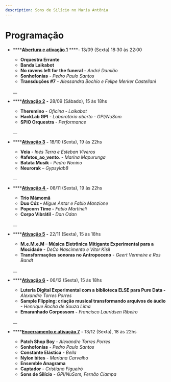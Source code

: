 ```yaml
---
description: Sons de Silício no Maria Antônia
---
```


# Programação

* \*\*\*\*[**Abertura e ativação 1**](ativacao-1.md) ****- 13/09 \(Sexta\) 18:30 às 22:00

  * **Orquestra Errante**
  * **Banda Laikabot**
  *  **No ravens left for the funeral** **-** _André Damião_
  *   **Sonhofonias** - _Pedro Paulo Santos_
  * **Transduções \#7** - _Alessandra Bochio e Felipe Merker Castellani_

  \_\_

* \*\*\*\*[**Ativação 2**](ativacao-2.md) **-** 28/09 \(Sábado\), 15 às 18hs

  *  **Theremino** - _Oficina - Laikabot_
  *  **HackLab GPI** - _Laboratório aberto - GPI/NuSom_
  * **SPIO Orquestra**​ - _Performance_

  \_\_

* \*\*\*\*[**Ativação 3**](ativacao-3.md) **-** 18/10 \(Sexta\), 19 às 22hs

  * **Veia**​ - _Inés Terra e Esteban Viveros_
  * **\#afetos\_ao\_vento**​. - _Marina Mapurunga_
  * **Batata Musik -** ​_Pedro Nonino_
  * **Neurorak** – _Gypsylab8_

  \_\_

* \*\*\*\*[**Ativação 4** ](ativacao-4.md)**-** 08/11 \(Sexta\), 19 às 22hs

  * **Trio Mámomã**
  * **Duo Cóz -**​ _Migue Antar e Fabio Manzione_
  * **Popcorn Time -** ​_Fabio Martineli_
  * **Corpo Vibrátil** - _Dan Odan_

  \_\_

* \*\*\*\*[**Ativação 5**](ativacao-5.md) **-** 22/11 \(Sexta\), 15 às 18hs

  * **M.e.M.e.M – Música Eletrônica Mitigante Experimental para a Mocidade** ​- _DeCo Nascimento e Vitor Kisil_
  * **Transformações sonoras no Antropoceno**​ - _Geert Vermeire e Ros Bandt_

  \_\_

* \*\*\*\*[**Ativação 6**](ativacao-6.md) **-** 06/12 \(Sexta\), 15 às 18hs

  * **Luteria Digital Experimental com a biblioteca ELSE para Pure Data -** ​_Alexandre Torres Porres_
  * **Sample Flipping: criação musical transformando arquivos de áudio -** ​_Henrique Rocha de Souza Lima_
  * **Emaranhado Corpossom -** ​_Francisco Lauridsen Ribeiro_

  \_\_

* \*\*\*\*[**Encerramento e ativação 7**](encerramento-e-ativacao-7.md) **-** 13/12 \(Sexta\), 18 às 22hs
  * **Patch Shop Boy**​ - _Alexandre Torres Porres_
  * **Sonhofonias**​ - _Pedro Paulo Santos_
  * **Constante Elástica**​ - _Bella_
  * **Nylon bites**​ - _Mariana Carvalho_
  * **Ensemble Anagrama** 
  *  **Captador** - _Cristiano Figueiró_
  * **Sons de Silício** - _GPI/NuSom,  Fernão Ciampa_

